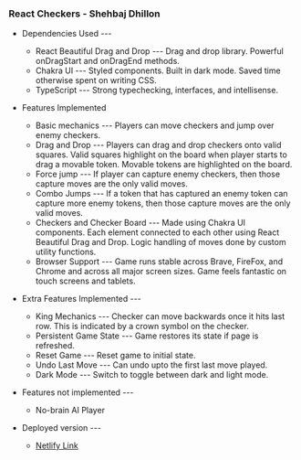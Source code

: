### React Checkers - Shehbaj Dhillon

- Dependencies Used ---
  - React Beautiful Drag and Drop --- Drag and drop library. Powerful onDragStart and onDragEnd methods.
  - Chakra UI --- Styled components. Built in dark mode. Saved time otherwise spent on writing CSS.
  - TypeScript --- Strong typechecking, interfaces, and intellisense.


- Features Implemented
  - Basic mechanics --- Players can move checkers and jump over enemy checkers.
  - Drag and Drop --- Players can drag and drop checkers onto valid squares. Valid squares highlight on the board when player starts to drag a movable token. Movable tokens are highlighted on the board.
  - Force jump --- If player can capture enemy checkers, then those capture moves are the only valid moves.
  - Combo Jumps --- If a token that has captured an enemy token can capture more enemy tokens, then those capture moves are the only valid moves.
  - Checkers and Checker Board --- Made using Chakra UI components. Each element connected to each other using React Beautiful Drag and Drop. Logic handling of moves done by custom utility functions.
  - Browser Support --- Game runs stable across Brave, FireFox, and Chrome and across all major screen sizes. Game feels fantastic on touch screens and tablets.


- Extra Features Implemented ---
  - King Mechanics --- Checker can move backwards once it hits last row. This is indicated by a crown symbol on the checker.
  - Persistent Game State --- Game restores its state if page is refreshed.
  - Reset Game --- Reset game to initial state.
  - Undo Last Move --- Can undo upto the first last move played.
  - Dark Mode --- Switch to toggle between dark and light mode.


- Features not implemented ---
  - No-brain AI Player


- Deployed version ---
  - [Netlify Link](https://condescending-mayer-b1a045.netlify.app/)


